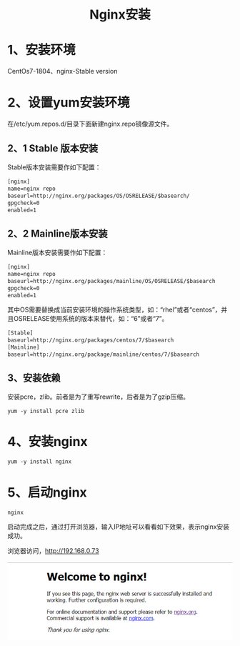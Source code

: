 <center><h1>
    Nginx安装
    </h1></center>

# 1、安装环境

CentOs7-1804、nginx-Stable version

# 2、设置yum安装环境

在/etc/yum.repos.d/目录下面新建nginx.repo镜像源文件。

## 2、1 Stable 版本安装

Stable版本安装需要作如下配置：

```nginx
[nginx]
name=nginx repo
baseurl=http://nginx.org/packages/OS/OSRELEASE/$basearch/
gpgcheck=0
enabled=1
```

## 2、2 Mainline版本安装

Mainline版本安装需要作如下配置：

```
[nginx]
name=nginx repo
baseurl=http://nginx.org/packages/mainline/OS/OSRELEASE/$basearch
gpgcheck=0
enabled=1
```

其中OS需要替换成当前安装环境的操作系统类型，如：“rhel”或者“centos”，并且OSRELEASE使用系统的版本来替代，如：“6”或者“7”。

```
[Stable]
baseurl=http://nginx.org/packages/centos/7/$basearch
[Mainline]
baseurl=http://nginx.org/package/mainline/centos/7/$basearch
```

## 3、安装依赖

安装pcre，zlib。前者是为了重写rewrite，后者是为了gzip压缩。

```
yum -y install pcre zlib
```

# 4、安装nginx

```
yum -y install nginx 
```

# 5、启动nginx

```
nginx 
```

启动完成之后，通过打开浏览器，输入IP地址可以看看如下效果，表示nginx安装成功。

浏览器访问，http://192.168.0.73

![1536810020656](../images/安装成功页面.png)
